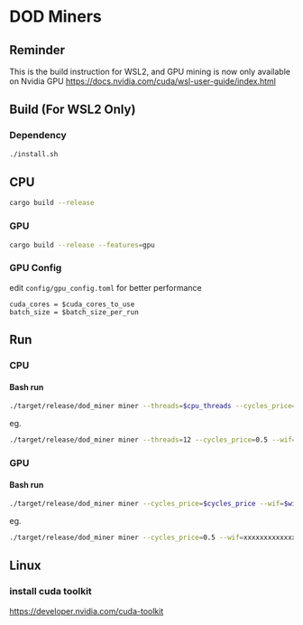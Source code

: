 # DOD Miners

## Reminder
This is the build instruction for WSL2, and GPU mining is now only available on Nvidia GPU
https://docs.nvidia.com/cuda/wsl-user-guide/index.html

## Build (For WSL2 Only)
### Dependency
```bash
./install.sh
```
## CPU
```bash
cargo build --release
```

### GPU
```bash
cargo build --release --features=gpu
```

### GPU Config
edit `config/gpu_config.toml` for better performance
```
cuda_cores = $cuda_cores_to_use
batch_size = $batch_size_per_run
```

## Run

### CPU
#### Bash run
```bash
./target/release/dod_miner miner --threads=$cpu_threads --cycles_price=$cycles_price --wif=$wif_priv_key
```

eg.
```bash
./target/release/dod_miner miner --threads=12 --cycles_price=0.5 --wif=xxxxxxxxxxxxxxxxxxxxx
```

### GPU
#### Bash run
```bash
./target/release/dod_miner miner --cycles_price=$cycles_price --wif=$wif_priv_key
```

eg.
```bash
./target/release/dod_miner miner --cycles_price=0.5 --wif=xxxxxxxxxxxxxxxxxxxxx
```

## Linux
### install cuda toolkit
https://developer.nvidia.com/cuda-toolkit